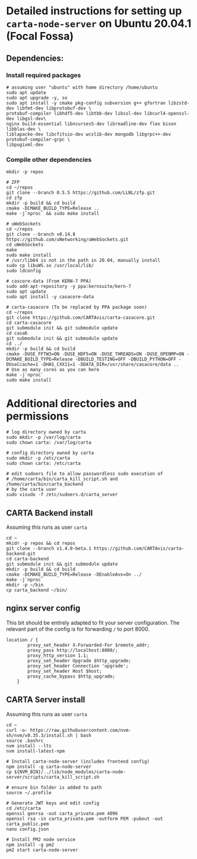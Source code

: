 # Detailed instructions for setting up `carta-node-server` on Ubuntu 20.04.1 (Focal Fossa)

## Dependencies:
### Install required packages
```shell script
# assuming user "ubuntu" with home directory /home/ubuntu
sudo apt update
sudo apt upgrade -y, so 
sudo apt install -y cmake pkg-config subversion g++ gfortran libzstd-dev libfmt-dev libprotobuf-dev \
protobuf-compiler libhdf5-dev libtbb-dev libssl-dev libcurl4-openssl-dev libgsl-dev\
nginx build-essential libncurses5-dev libreadline-dev flex bison libblas-dev \
liblapacke-dev libcfitsio-dev wcslib-dev mongodb libgrpc++-dev protobuf-compiler-grpc \
libpugixml-dev
```

### Compile other dependencies 
```shell script
mkdir -p repos

# ZFP
cd ~/repos
git clone --branch 0.5.5 https://github.com/LLNL/zfp.git
cd zfp
mkdir -p build && cd build
cmake -DCMAKE_BUILD_TYPE=Release ..
make -j`nproc` && sudo make install

# uWebSockets
cd ~/repos
git clone --branch v0.14.8 https://github.com/uNetworking/uWebSockets.git
cd uWebSockets
make
sudo make install
# /usr/lib64 is not in the path in 20.04, manually install
sudo cp libuWS.so /usr/local/lib/
sudo ldconfig

# cascore-data (From KERN-7 PPA)
sudo add-apt-repository -y ppa:kernsuite/kern-7
sudo apt update
sudo apt install -y casacore-data

# carta-casacore (To be replaced by PPA package soon)
cd ~/repos
git clone https://github.com/CARTAvis/carta-casacore.git
cd carta-casacore
git submodule init && git submodule update
cd casa6
git submodule init && git submodule update
cd ../
mkdir -p build && cd build
cmake -DUSE_FFTW3=ON -DUSE_HDF5=ON -DUSE_THREADS=ON -DUSE_OPENMP=ON -DCMAKE_BUILD_TYPE=Release -DBUILD_TESTING=OFF -DBUILD_PYTHON=OFF -DUseCcache=1 -DHAS_CXX11=1 -DDATA_DIR=/usr/share/casacore/data ..
# Use as many cores as you can here
make -j`nproc`
sudo make install
```

# Additional directories and permissions
```shell script
# log directory owned by carta
sudo mkdir -p /var/log/carta
sudo chown carta: /var/log/carta

# config directory owned by carta
sudo mkdir -p /etc/carta
sudo chown carta: /etc/carta

# edit sudoers file to allow passwordless sudo execution of 
# /home/carta/bin/carta_kill_script.sh and /home/carta/bin/carta_backend
# by the carta user  
sudo visudo -f /etc/sudoers.d/carta_server
``` 

## CARTA Backend install
Assuming this runs as user `carta`

```shell script
cd ~
mkidr -p repos && cd repos
git clone --branch v1.4.0-beta.1 https://github.com/CARTAvis/carta-backend.git
cd carta-backend
git submodule init && git submodule update
mkdir -p build && cd build
cmake -DCMAKE_BUILD_TYPE=Release -DEnableAvx=On ../
make -j`nproc`
mkdir -p ~/bin
cp carta_backend ~/bin/
```  

## nginx server config
This bit should be entirely adapted to fit your server configuration. The relevant part of the config is for forwarding `/` to port 8000.
```nginx
location / {
        proxy_set_header X-Forwarded-For $remote_addr;
        proxy_pass http://localhost:8000/;
        proxy_http_version 1.1;
        proxy_set_header Upgrade $http_upgrade;
        proxy_set_header Connection 'upgrade';
        proxy_set_header Host $host;
        proxy_cache_bypass $http_upgrade;
    }

```

## CARTA Server install
Assuming this runs as user `carta`
```shell script
cd ~
curl -o- https://raw.githubusercontent.com/nvm-sh/nvm/v0.35.3/install.sh | bash
source .bashrc
nvm install --lts
nvm install-latest-npm

# Install carta-node-server (includes frontend config)
npm install -g carta-node-server
cp ${NVM_BIN}/../lib/node_modules/carta-node-server/scripts/carta_kill_script.sh

# ensure bin folder is added to path
source ~/.profile

# Generate JWT keys and edit config
cd /etc/carta
openssl genrsa -out carta_private.pem 4096
openssl rsa -in carta_private.pem -outform PEM -pubout -out carta_public.pem
nano config.json

# Install PM2 node service
npm install -g pm2
pm2 start carta-node-server
```